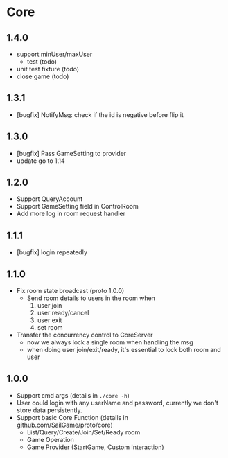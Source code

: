 # Core

## 1.4.0
- support minUser/maxUser
  - test (todo)
- unit test fixture (todo)
- close game (todo)

## 1.3.1
- [bugfix] NotifyMsg: check if the id is negative before flip it

## 1.3.0
- [bugfix] Pass GameSetting to provider
- update go to 1.14

## 1.2.0
- Support QueryAccount
- Support GameSetting field in ControlRoom
- Add more log in room request handler

## 1.1.1
- [bugfix] login repeatedly
## 1.1.0
- Fix room state broadcast (proto 1.0.0)
  - Send room details to users in the room when
    1. user join
    2. user ready/cancel
    3. user exit
    4. set room
- Transfer the concurrency control to CoreServer
  - now we always lock a single room when handling the msg
  - when doing user join/exit/ready, it's essential to lock both room and user

## 1.0.0

- Support cmd args (details in `./core -h`)
- User could login with any userName and password, currently we don't store data persistently.
- Support basic Core Function (details in github.com/SailGame/proto/core)
  - List/Query/Create/Join/Set/Ready room
  - Game Operation
  - Game Provider (StartGame, Custom Interaction)